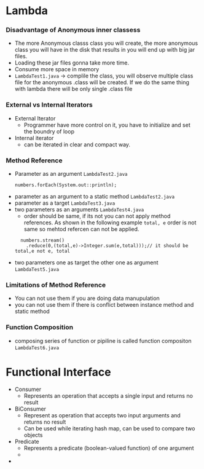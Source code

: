 # Lambda
### Disadvantage of Anonymous inner classess
- The more Anonymous classs class you will create, the more anonymous class you will have in the disk that results in you will end up with big jar files.
- Loading these jar files gonna take more time.
- Consume more space in memory
- ```LambdaTest1.java``` -> complile the class, you will observe multiple class file for the anonymous .class will be created. If we do the same thing with lambda there will be only single .class file
### External vs Internal Iterators
- External Iterator
  - Programmer have more control on it, you have to initialize and set the boundry of loop
- Internal iterator 
  - can be iterated in clear and compact way.

### Method Reference
   - Parameter as an argument ```LambdaTest2.java```
     ```
     numbers.forEach(System.out::println);
     ```
   - parameter as an argument to a static method ```LambdaTest2.java```
   - parameter as a target ```LambdaTest3.java```
   - two parameters as an arguments ```LambdaTest4.java```
     - order should be same, if its not you can not apply method references. As shown in the following example ```total, e``` order is not same so mehtod refercen can not be applied.
      ```
        numbers.stream()
	      .reduce(0,(total,e)->Integer.sum(e,total)));// it should be total,e not e, total
      ```
   - two parameters one as target the other one as argument ```LambdaTest5.java```
     
 ### Limitations of Method Reference
 - You can not use them if you are doing data manupulation
 - you can not use them if there is conflict between instance method and static method

### Function Composition
- composing series of function or pipiline is called function compositon ```LambdaTest6.java```
# Functional Interface
- Consumer
  - Represents an operation that accepts a single input and returns no result
- BiConsumer 
  - Represent as operation that accepts two input arguments and returns no result
  - Can be used while iterating hash map, can be used to compare two objects
- Predicate
  - Represents a predicate (boolean-valued function) of one argument
  - 
- 
  


